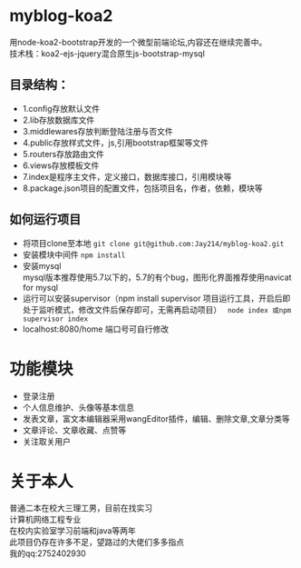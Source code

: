 # myblog-koa2
用node-koa2-bootstrap开发的一个微型前端论坛,内容还在继续完善中。
<br>
技术栈：koa2-ejs-jquery混合原生js-bootstrap-mysql
## 目录结构：
* 1.config存放默认文件<br>
* 2.lib存放数据库文件<br>
* 3.middlewares存放判断登陆注册与否文件<br>
* 4.public存放样式文件，js,引用bootstrap框架等文件<br>
* 5.routers存放路由文件<br>
* 6.views存放模板文件<br>
* 7.index是程序主文件，定义接口，数据库接口，引用模块等<br>
* 8.package.json项目的配置文件，包括项目名，作者，依赖，模块等<br>
## 如何运行项目<br>
* 将项目clone至本地
` git clone git@github.com:Jay214/myblog-koa2.git `
* 安装模块中间件
` npm install `
* 安装mysql<br>
mysql版本推荐使用5.7以下的，5.7的有个bug，图形化界面推荐使用navicat for mysql
* 运行可以安装supervisor（npm install supervisor 项目运行工具，开启后即处于监听模式，修改文件后保存即可，无需再启动项目）
`  node index 或npm supervisor index `
* localhost:8080/home 端口号可自行修改
# 功能模块
* 登录注册
* 个人信息维护、头像等基本信息
* 发表文章，富文本编辑器采用wangEditor插件，编辑、删除文章,文章分类等
* 文章评论、文章收藏、点赞等
* 关注取关用户
# 关于本人
普通二本在校大三理工男，目前在找实习<br>
计算机网络工程专业<br>
在校内实验室学习前端和java等两年<br>
此项目仍存在许多不足，望路过的大佬们多多指点<br>
我的qq:2752402930
